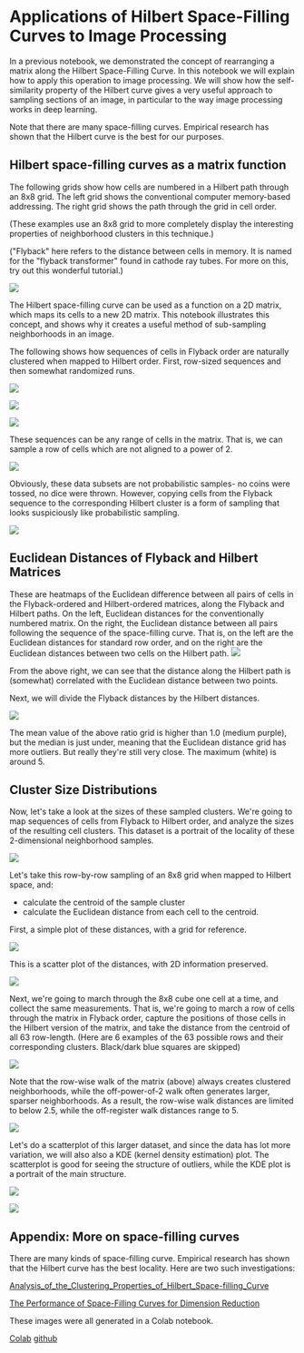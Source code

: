 # Applications of Hilbert Space-Filling Curves to Image Processing

In a previous notebook, we demonstrated the concept of rearranging a matrix along the Hilbert Space-Filling Curve. In this notebook we will explain how to apply this operation to image processing. We will show how the self-similarity property of the Hilbert curve gives a very useful approach to sampling sections of an image, in particular to the way image processing works in deep learning.

Note that there are many space-filling curves. Empirical research has shown that the Hilbert curve is the best for our purposes.

## Hilbert space-filling curves as a matrix function

The following grids show how cells are numbered in a Hilbert path through an 8x8 grid. The left grid shows the conventional computer memory-based addressing. The right grid shows the path through the grid in cell order.

(These examples use an 8x8 grid to more completely display the interesting properties of neighborhood clusters in this technique.)

("Flyback" here refers to the distance between cells in memory. It is named for the "flyback transformer" found in cathode ray tubes. For more on this, try out this wonderful tutorial.)

![](images/hilbert_explainer_A_1.png)

The Hilbert space-filling curve can be used as a function on a 2D matrix, which maps its cells to a new 2D matrix. This notebook illustrates this concept, and shows why it creates a useful method of sub-sampling neighborhoods in an image.

The following shows how sequences of cells in Flyback order are naturally clustered when mapped to Hilbert order. First, row-sized sequences and then somewhat randomized runs.

![](images/hilbert_explainer_A_2.png)

![](images/hilbert_explainer_A_3.png)

![](images/hilbert_explainer_A_4.png)


These sequences can be any range of cells in the matrix. That is, we can sample a row of cells which are not aligned to a power of 2.

![](images/hilbert_explainer_A_5.png)

Obviously, these data subsets are not probabilistic samples- no coins were tossed, no dice were thrown. However, copying cells from the Flyback sequence to the corresponding Hilbert cluster is a form of sampling that looks suspiciously like probabilistic sampling.

![](images/hilbert_explainer_A_6.png)

## Euclidean Distances of Flyback and Hilbert Matrices
These are heatmaps of the Euclidean difference between all pairs of cells in the Flyback-ordered and Hilbert-ordered matrices, along the Flyback and Hilbert paths. On the left, Euclidean distances for the conventionally numbered matrix. On the right, the Euclidean distance between all pairs following the sequence of the space-filling curve. That is, on the left are the Euclidean distances for standard row order, and on the right are the Euclidean distances between two cells on the Hilbert path.
![](images/hilbert_explainer_B_1.png)

From the above right, we can see that the distance along the Hilbert path is (somewhat) correlated with the Euclidean distance between two points.

Next, we will divide the Flyback distances by the Hilbert distances.

![](images/hilbert_explainer_B_2.png)

The mean value of the above ratio grid is higher than 1.0 (medium purple), but the median is just under, meaning that the Euclidean distance grid has more outliers. But really they're still very close. The maximum (white) is around 5.

## Cluster Size Distributions
Now, let's take a look at the sizes of these sampled clusters. We're going to map sequences of cells from Flyback to Hilbert order, and analyze the sizes of the resulting cell clusters. This dataset is a portrait of the locality of these 2-dimensional neighborhood samples.

![](images/hilbert_explainer_B_3.png)

Let's take this row-by-row sampling of an 8x8 grid when mapped to Hilbert space, and:
* calculate the centroid of the sample cluster
* calculate the Euclidean distance from each cell to the centroid.

First, a simple plot of these distances, with a grid for reference.

![](images/hilbert_explainer_B_4.png)

This is a scatter plot of the distances, with 2D information preserved.

![](images/hilbert_explainer_B_5.png)

Next, we're going to march through the 8x8 cube one cell at a time, and collect the same measurements. That is, we're going to march a row of cells through the matrix in Flyback order, capture the positions of those cells in the Hilbert version of the matrix, and take the distance from the centroid of all 63 row-length. (Here are 6 examples of the 63 possible rows and their corresponding clusters. Black/dark blue squares are skipped)

![](images/hilbert_explainer_B_6.png)

Note that the row-wise walk of the matrix (above) always creates clustered neighborhoods, while the off-power-of-2 walk often generates larger, sparser neighborhoods.
As a result, the row-wise walk distances are limited to below 2.5, while the off-register walk distances range to 5.

![](images/hilbert_explainer_B_7.png)

Let's do a scatterplot of this larger dataset, and since the data has lot more variation, we will also also a KDE (kernel density estimation) plot. The scatterplot is good for seeing the structure of outliers, while the KDE plot is a portrait of the main structure.

![](images/hilbert_explainer_B_8.png)

![](images/hilbert_explainer_B_9.png)

## Appendix: More on space-filling curves
There are many kinds of space-filling curve.
Empirical research has shown that the Hilbert curve has the best locality. Here are two such investigations:

[Analysis_of_the_Clustering_Properties_of_Hilbert_Space-filling_Curve](https://www.researchgate.net/publication/3296936_Analysis_of_the_Clustering_Properties_of_Hilbert_Space-filling_Curve)

[The Performance of Space-Filling Curves for Dimension Reduction](https://people.csail.mit.edu/jaffer/CNS/PSFCDR)

These images were all generated in a Colab notebook.

[Colab](https://colab.research.google.com/github/LanceNorskog/deep-scurve/blob/master/notebooks/Hilbert_Mapping_in_Image_Processing.ipynb)
[github](https://github.com/LanceNorskog/deep-scurve/blob/master/notebooks/Hilbert_Mapping_in_Image_Processing.ipynb)
